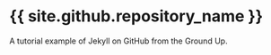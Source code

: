 {{ site.github.repository_name }}
===================================

A tutorial example of Jekyll on GitHub from the Ground Up.
